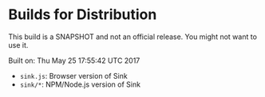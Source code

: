 # Builds for Distribution

This build is a SNAPSHOT and not an official release.  You might not want to use it.

Built on: Thu May 25 17:55:42 UTC 2017

* `sink.js`: Browser version of Sink
* `sink/*`: NPM/Node.js version of Sink
